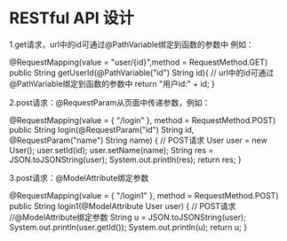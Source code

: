 # RESTful API 设计
1.get请求，url中的id可通过@PathVariable绑定到函数的参数中
例如：

@RequestMapping(value = "user/{id}",method = RequestMethod.GET)
    public String getUserId(@PathVariable("id") String id){
        // url中的id可通过@PathVariable绑定到函数的参数中
        return "用户id:" + id;
    }

2.post请求：@RequestParam从页面中传递参数，例如：

@RequestMapping(value = { "/login" }, method = RequestMethod.POST)
    public String login(@RequestParam("id") String id, @RequestParam("name") String name) {
        // POST请求
        User user = new User();
        user.setId(id);
        user.setName(name);
        String res = JSON.toJSONString(user);
        System.out.println(res);
        return res;
    }

3.post请求：@ModelAttribute绑定参数

@RequestMapping(value = { "/login1" }, method = RequestMethod.POST)
    public String login1(@ModelAttribute User user) {
        // POST请求
        //@ModelAttribute绑定参数
        String u = JSON.toJSONString(user);
        System.out.println(user.getId());
        System.out.println(u);
        return u;
    }
